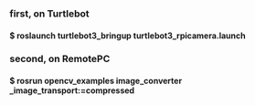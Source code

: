 ### first, on Turtlebot
#### $ roslaunch turtlebot3_bringup turtlebot3_rpicamera.launch

### second, on RemotePC 
#### $ rosrun opencv_examples image_converter _image_transport:=compressed

